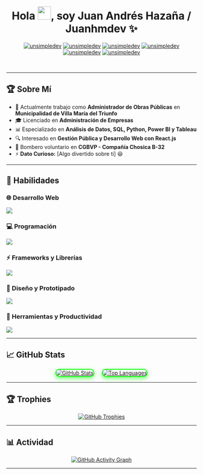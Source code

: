 <h1 align="center">Hola <img src="https://media.giphy.com/media/hvRJCLFzcasrR4ia7z/giphy.gif" width="35">, soy Juan Andrés Hazaña / Juanhmdev ✨</h1>

<p align="center">
  <a href="https://www.behance.net/unsimpledev" target="blank"><img src="https://img.shields.io/badge/Behance-1769FF?style=for-the-badge&logo=behance&logoColor=white" alt="unsimpledev" /></a>
  <a href="https://www.figma.com/@unsimpledev" target="blank"><img src="https://img.shields.io/badge/Figma-F24E1E?style=for-the-badge&logo=figma&logoColor=white" alt="unsimpledev" /></a>
  <a href="https://linkedin.com/in/unsimpledev" target="blank"><img src="https://img.shields.io/badge/LinkedIn-0077B5?style=for-the-badge&logo=linkedin&logoColor=white" alt="unsimpledev" /></a>
  <a href="https://fb.com/unsimpledev" target="blank"><img src="https://img.shields.io/badge/Facebook-1877F2?style=for-the-badge&logo=facebook&logoColor=white" alt="unsimpledev" /></a>
  <a href="https://www.instagram.com/unsimpledev/" target="blank"><img src="https://img.shields.io/badge/Instagram-E4405F?style=for-the-badge&logo=instagram&logoColor=white" alt="unsimpledev" /></a>
  <a href="juanandres070502@gmail.com" target="blank"><img src="https://img.shields.io/badge/Gmail-D14836?style=for-the-badge&logo=gmail&logoColor=white" alt="unsimpledev" /></a>
</p>


<br>

---

## 🏆 Sobre Mí  

- 🏢 Actualmente trabajo como **Administrador de Obras Públicas** en **Municipalidad de Villa María del Triunfo**  
- 🎓 Licenciado en **Administración de Empresas**  
- 📊 Especializado en **Análisis de Datos, SQL, Python, Power BI y Tableau**  
- 🔍 Interesado en **Gestión Pública y Desarrollo Web con React.js**  
- 🚒 Bombero voluntario en **CGBVP - Compañía Chosica B-32**  
- ⚡ **Dato Curioso:** [Algo divertido sobre ti] 😆  

---

## 🚀 Habilidades  

### 🌐 Desarrollo Web  
<p align="left">
  <img src="https://skillicons.dev/icons?i=html,css,sass,bootstrap,vite" />
</p>

### 💻 Programación  
<p align="left">
  <img src="https://skillicons.dev/icons?i=js,ts,nodejs,py" />
</p>

### ⚡ Frameworks y Librerías  
<p align="left">
  <img src="https://skillicons.dev/icons?i=react" />
</p>

### 🎨 Diseño y Prototipado  
<p align="left">
  <img src="https://skillicons.dev/icons?i=figma,xd,ps,ai" />
</p>

### 🔧 Herramientas y Productividad  
<p align="left">
  <img src="https://skillicons.dev/icons?i=git,github,notion,vscode,wordpress" />
</p>

---

## 📈 GitHub Stats  

<div align="center" style="display: flex; justify-content: center; align-items: center; gap: 20px;">

  <!-- GitHub Stats -->
  <a href="https://github.com/Juanhmdev/github-readme-stats">
    <img src="https://github-readme-stats.vercel.app/api?username=Juanhmdev&theme=dark&show_icons=true&hide_border=true&include_all_commits=true&count_private=true" alt="GitHub Stats" style="border-radius: 10px; box-shadow: 0px 4px 12px rgba(0, 255, 0, 0.6); border: 2px solid #00FF00;"/>
  </a>

  <!-- Top Languages -->
  <a href="https://github.com/Juanhmdev/github-readme-stats">
    <img src="https://github-readme-stats.vercel.app/api/top-langs/?username=Juanhmdev&theme=dark&layout=compact&langs_count=8&hide_border=true" alt="Top Languages" style="border-radius: 10px; box-shadow: 0px 4px 12px rgba(0, 255, 0, 0.6); border: 2px solid #00FF00;"/>
  </a>

</div>




---

## 🏆 Trophies  

<p align="center">
  <a href="https://github.com/Juanhmdev/github-profile-trophy">
    <img src="https://github-profile-trophy.vercel.app/?username=Juanhmdev&column=4&theme=algolia&no-frame=true&no-bg=true&margin-w=5" alt="GitHub Trophies" />
  </a>
</p>

---

## 📊 Actividad  

<p align="center">
  <a href="https://github.com/Juanhmdev/github-readme-activity-graph">
    <img src="https://github-readme-activity-graph.vercel.app/graph?username=Juanhmdev&theme=react-dark&hide_border=true&area=true" alt="GitHub Activity Graph" />
  </a>
</p>

---

